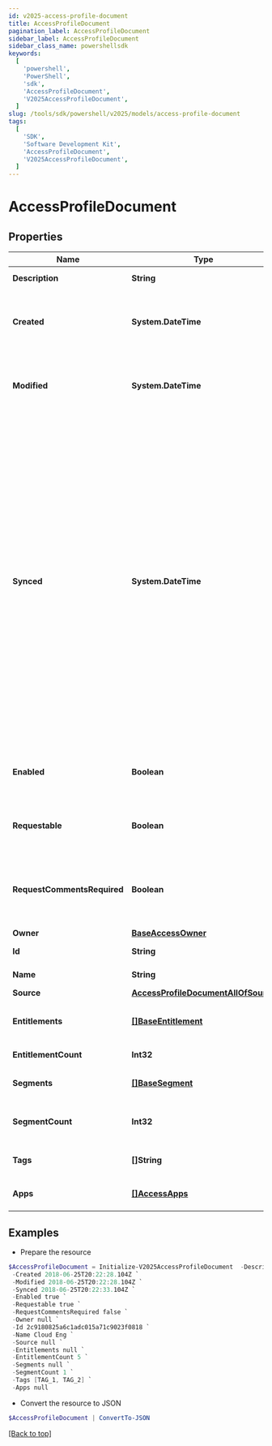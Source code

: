 ```yaml
---
id: v2025-access-profile-document
title: AccessProfileDocument
pagination_label: AccessProfileDocument
sidebar_label: AccessProfileDocument
sidebar_class_name: powershellsdk
keywords:
  [
    'powershell',
    'PowerShell',
    'sdk',
    'AccessProfileDocument',
    'V2025AccessProfileDocument',
  ]
slug: /tools/sdk/powershell/v2025/models/access-profile-document
tags:
  [
    'SDK',
    'Software Development Kit',
    'AccessProfileDocument',
    'V2025AccessProfileDocument',
  ]
---
```


# AccessProfileDocument

## Properties

| Name | Type | Description | Notes |
| --- | --- | --- | --- |
| **Description** | **String** | Access item's description. | [optional] |
| **Created** | **System.DateTime** | ISO-8601 date-time referring to the time when the object was created. | [optional] |
| **Modified** | **System.DateTime** | ISO-8601 date-time referring to the time when the object was last modified. | [optional] |
| **Synced** | **System.DateTime** | ISO-8601 date-time referring to the date-time when object was queued to be synced into search database for use in the search API. This date-time changes anytime there is an update to the object, which triggers a synchronization event being sent to the search database. There may be some delay between the `synced` time and the time when the updated data is actually available in the search API. | [optional] |
| **Enabled** | **Boolean** | Indicates whether the access item is currently enabled. | [optional] [default to $false] |
| **Requestable** | **Boolean** | Indicates whether the access item can be requested. | [optional] [default to $true] |
| **RequestCommentsRequired** | **Boolean** | Indicates whether comments are required for requests to access the item. | [optional] [default to $false] |
| **Owner** | [**BaseAccessOwner**](base-access-owner) |  | [optional] |
| **Id** | **String** | Access profile's ID. | [required] |
| **Name** | **String** | Access profile's name. | [required] |
| **Source** | [**AccessProfileDocumentAllOfSource**](access-profile-document-all-of-source) |  | [optional] |
| **Entitlements** | [**[]BaseEntitlement**](base-entitlement) | Entitlements the access profile has access to. | [optional] |
| **EntitlementCount** | **Int32** | Number of entitlements. | [optional] |
| **Segments** | [**[]BaseSegment**](base-segment) | Segments with the access profile. | [optional] |
| **SegmentCount** | **Int32** | Number of segments with the access profile. | [optional] |
| **Tags** | **[]String** | Tags that have been applied to the object. | [optional] |
| **Apps** | [**[]AccessApps**](access-apps) | Applications with the access profile | [optional] |

## Examples

- Prepare the resource

```powershell
$AccessProfileDocument = Initialize-V2025AccessProfileDocument  -Description Admin access `
 -Created 2018-06-25T20:22:28.104Z `
 -Modified 2018-06-25T20:22:28.104Z `
 -Synced 2018-06-25T20:22:33.104Z `
 -Enabled true `
 -Requestable true `
 -RequestCommentsRequired false `
 -Owner null `
 -Id 2c9180825a6c1adc015a71c9023f0818 `
 -Name Cloud Eng `
 -Source null `
 -Entitlements null `
 -EntitlementCount 5 `
 -Segments null `
 -SegmentCount 1 `
 -Tags [TAG_1, TAG_2] `
 -Apps null
```

- Convert the resource to JSON

```powershell
$AccessProfileDocument | ConvertTo-JSON
```

[[Back to top]](#)
